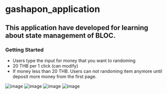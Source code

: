 # gashapon_application

## This application have developed for learning about state management of BLOC. 

### Getting Started
- Users type the input for money that you want to randoming
- 20 THB per 1 click (can modify)
- If money less than 20 THB. Users can not randoming item anymore until deposit more money from the first page.

![image](https://github.com/darkfat123/Bloc_RandomItem_Application/assets/140593160/5a26a451-fd54-49cf-9c40-ddf70f6c70c9)
![image](https://github.com/darkfat123/Bloc_RandomItem_Application/assets/140593160/9b46bb0a-daa8-4f49-8e80-2c643d8bc4b5)
![image](https://github.com/darkfat123/Bloc_RandomItem_Application/assets/140593160/0ebf5482-5705-4646-9f62-2e38323a414a)
![image](https://github.com/darkfat123/Bloc_RandomItem_Application/assets/140593160/d6939610-ce8b-47b8-af9e-3120569dc746)



